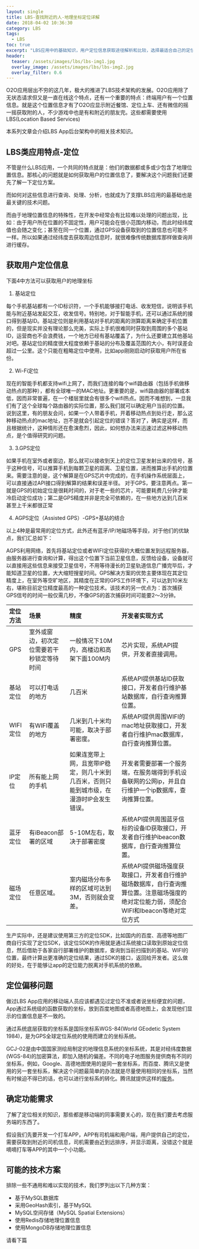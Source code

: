 ```yaml
---
layout: single
title: LBS-查找附近的人-地理坐标定位详解
date: 2018-04-02 10:36:30
category: LBS
tags:
  - LBS
toc: true
excerpt: "LBS应用中的基础知识，用户定位信息获取途径解析和比较，选择最适合自己的定位方式。系类文章有mysql、redis和mongodb三种解决方案，方便读者自由选择。"
header:
  teaser: /assets/images/lbs/lbs-img1.jpg
  overlay_image: /assets/images/lbs/lbs-img2.jpg
  overlay_filter: 0.6
---
```


O2O应用层出不穷的这几年，极大的推进了LBS技术架构的发展。O2O应用除了无状态请求但又是一直在线这个特点，还有一个重要的特点：终端用户有一个位置信息。就是这个位置信息才有了O2O应显示附近餐馆、定位上车、还有微信的摇一摇获取附的人，不少游戏中也是有和附近的朋友完。这些都需要使用LBS(Location Based Services)

本系列文章会介绍LBS App后台架构中的相关技术知识。

## LBS类应用特点-定位

不管是什么LBS应用，一个共同的特点就是：他们的数据都或多或少包含了地理位置信息。那核心的问题就是如何获取用户的位置信息了，要解决这个问题我们还要先了解一下定位方案。

而如何对这些信息进行查询、处理、分析，也就成为了支撑LBS应用的最基础也是最关键的技术问题。

而由于地理位置信息的特殊性，在开发中经常会有比较难以处理的问题出现，比如：由于用户所在位置的不固定性，用户可能会在很小范围内移动，而此时经纬度值也会随之变化；甚至在同一个位置，通过GPS设备获取到的位置信息也可能不一样。所以如果通过经纬度去获取周边信息时，就很难像传统数据库那样做查询并进行缓存。

## 获取用户定位信息

下面4中方法可以获取用户的地理坐标

1. 基站定位

每个手机基站都有一个ID标识符，一个手机能够接打电话、收发短信，说明该手机能与附近基站发起交互，收发信号。特别地，对于智能手机，还可以通过系统的接口得到基站ID。基站定位则是利用基站对手机的距离的测算距离来确定手机位置的，但是现实并没有理论那么完美，实际上手机很难同时获取到周围的多个基站ID，运营商也不会浪费钱，一个地方已经有基站覆盖了，为什么还要建立其他基站对吧。基站定位的精度很大程度依赖于基站的分布及覆盖范围的大小，有时误差会超过一公里。这个只能在粗略定位中使用，比如app刚刚启动时获取用户所在省份。

2. Wi-Fi定位

现在的智能手机都支持wifi上网了，而我们连接的每个wifi路由器（包括手机做移动热点的那种），都有全球唯一的MAC地址。更重要的是，wifi路由器的部署成本低，因而非常普遍，在一个楼层里就会有很多个wifi热点。因而不难想到，一旦我们有了这个全球每个路由器的实际位置，那么我们就可以确定用户当前的位置。
说到这里，有的朋友会问，如果一个人带着手机，开着移动热点到处行走，那么这种移动热点的mac地址，岂不是就会引起定位的错误？答对了，确实是这样，而且根据统计，这种情形还在愈演愈烈，因此，如何想办法来迅速过滤这种移动热点，是个值得研究的问题。

3. 3.GPS定位

如果手机在室外或者窗边，那么就可以接收到天上的定位卫星发射出来的信号，基于这种信号，可以推算手机到每颗卫星的距离、卫星位置，进而推算出手机的位置来。需要注意的是，这个解算是在GPS芯片中完成的，在手机操作系统层面上，可以直接通过API接口得到解算的结果和误差半径。
对于GPS，要注意两点。第一就是GPS的初始定位是很耗时间的，对于老一些的芯片，可能要耗费几分钟才能冷启动定位成功；第二是GPS精度并非是完全可依赖的，在一些地方达到几百米甚至上千米都很正常

4. AGPS定位（Assisted GPS）-GPS+基站的结合

以上4种是最常用的定位方式，此外还有蓝牙/IP/地磁场等手段，对于他们的优缺点，我们汇总如下：

AGPS利用网络，首先将基站定位或者WIFI定位获得的大概位置发到远程服务器，由服务器进行查询和计算，得出这个位置下当前卫星信息，反馈给设备，设备就可以直接用这些信息来接受卫星信号，不用等待漫长的卫星轨道信息广播完毕后，才能知道卫星的位置，大大缩短搜星时间。GPS解决方案的优势主要体现在其定位精度上，在室外等空旷地区，其精度在正常的GPS工作环境下，可以达到10米左右，堪称目前定位精度最高的一种定位技术。该技术的另一优点为：首次捕获GPS信号的时间一般仅需几秒，不像GPS的首次捕获时间可能要2～3分钟。

|定位方法|场景|精度|开发者实现方式|
|:---|:---|:---|:---|
|GPS|室外或窗边，初次定位需要若干秒锁定等待时间|一般情况下10M内，高楼边和高架下面100M内|芯片实现，系统API提供，开发者直接调用。|
|基站定位|可以打电话的地方|几百米|系统API提供基站ID获取接口，开发者自行维护基站数据库，自行查询推算位置。|
|WIFI定位|有WIFI覆盖的地方|几米到几十米均可能，取决于部署密度。|系统API提供周围WIFI的mac地址获取接口，开发者自行维护mac数据库，自行查询推算位置。|
|IP定位|所有能上网的手机|如果连宽带上网，且宽带IP稳定，则几十米到几百米，否则只能到城市级，在漫游时IP会发生错误。|开发者需要部署一个服务端，在服务端得到手机设备联网的公网ip，并且自行维护一个ip数据库，查询推算位置。|
|蓝牙定位|有iBeacon部署的区域|5-10M左右，取决于部署密度|系统API提供周围蓝牙信标的设备ID获取接口，开发者自行维护ibeacon数据库，自行查询推算位置。|
|磁场定位|任意区域。|室内磁场分布多样的区域可达到3M，否则就会变差。|系统API提供磁场强度获取接口，开发者自行维护磁场数据库，自行查询推算位置。注意磁场强度的绝对定位能力弱，须配合WIFI和Ibeacon等绝对定位方式|

生产实际中，还是建议使用第三方的定位SDK，比如国内的百度、高德等地图厂商自行实现了定位SDK，该定位SDK的作用就是通过系统接口读取到原始定位信息，然后借助于各家自行部署维护的数据库，查询到当前扫描到的基站、WIFI的位置，最终计算出更准确的定位结果，通过SDK的接口，返回给开发者。这么做的好处，在于能够让app的定位能力脱离对手机系统的依赖。

## 定位偏移问题

做过LBS App应用的移动端人员应该都遇见过定位不准或者说坐标便宜的问题，App通过系统级的函数获取的坐标，放到百度地图或者高德地图上，会发现他们显示的位置信息是不一致的。

通过系统底层获取的坐标系是国际坐标系WGS-84(World GEodetic System 1984)，是为GPS全球定位系统的使用而建立的坐标系统。

GCJ-02是由中国国家测绘局制定的地理信息系统的坐标系统，其是对经纬度数据(WGS-84)的加密算法，即加入随机的偏差。不同的电子地图服务提供商有不同的坐标系，例如，Google、高德地图使用的是同一套坐标系，而百度、腾讯又是使用的另一套坐标系，解决这个问题最简单的办法就是尽量使用相同的坐标系，当然有时候迫不得已的话，也可以进行坐标系的转化。腾讯就提供这样的[服务](http://lbs.qq.com/webservice_v1/guide-convert.html)。

## 确定功能需求

了解了定位相关的知识，那些都是移动端的同事需要关心的，现在我们要去考虑服务端的东西了。

假设我们先要开发一个打车APP，APP有司机端和用户端，用户提供自己的定位，需要获取到附近的司机信息，司机需要由近到远排序，并显示距离，没错这个就是嘀嘀打车等APP的其中一个小功能。

## 可能的技术方案

排除一些不通用和难以实现的技术，我们罗列出以下几种方案：

- 基于MySQL数据库
- 采用GeoHash索引，基于MySQL
- MySQL空间存储（MySQL Spatial Extensions）
- 使用Redis存储地理位置信息
- 使用MongoDB存储地理位置信息

请看下篇
